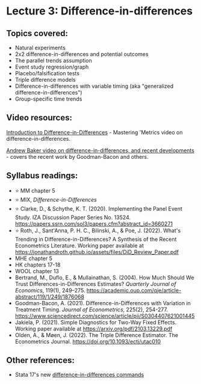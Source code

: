 # Lecture 3: Difference-in-differences

## Topics covered:

* Natural experiments
* 2x2 difference-in-differences and potential outcomes
* The parallel trends assumption
* Event study regression/graph
* Placebo/falsification tests
* Triple difference models
* Difference-in-differences with variable timing (aka "generalized difference-in-differences")
* Group-specific time trends

## Video resources:

[Introduction to Difference-in-Differences](https://www.youtube.com/watch?v=eiffOVbYvNc) - Mastering 'Metrics video on difference-in-differences.

[Andrew Baker video on difference-in-differences, and recent developments](https://www.youtube.com/watch?v=mCOzQxJuvZk) - covers the recent work by Goodman-Bacon and others.

## Syllabus readings:

* :star: MM chapter 5
* :star: MIX, *Difference-in-Differences*
* :star: Clarke, D., & Schythe, K. T. (2020). Implementing the Panel Event Study. IZA Discussion Paper Series No. 13524. https://papers.ssrn.com/sol3/papers.cfm?abstract_id=3660271
* :star: Roth, J., Sant'Anna, P. H. C., Bilinski, A., & Poe, J. (2022). What's Trending in Difference-in-Differences? A Synthesis of the Recent Econometrics Literature. Working paper available at https://jonathandroth.github.io/assets/files/DiD_Review_Paper.pdf
* MHE chapter 5
* HK chapters 17-18
* WOOL chapter 13
* Bertrand, M., Duflo, E., & Mullainathan, S. (2004). How Much Should We Trust Differences-in-Differences Estimates? *Quarterly Journal of Economics*, 119(1), 249–275. https://academic.oup.com/qje/article-abstract/119/1/249/1876068
* Goodman-Bacon, A. (2021). Difference-in-Differences with Variation in Treatment Timing. *Journal of Econometrics*, 225(2), 254-277. https://www.sciencedirect.com/science/article/pii/S0304407621001445
* Jakiela, P. (2021). Simple Diagnostics for Two-Way Fixed Effects. Working paper available at https://arxiv.org/pdf/2103.13229.pdf
* Olden, A., & Møen, J. (2022). The Triple Difference Estimator. The Econometrics Journal. https://doi.org/10.1093/ectj/utac010

## Other references:

* Stata 17's new [difference-in-differences commands](https://www.stata.com/new-in-stata/difference-in-differences-DID-DDD/)

